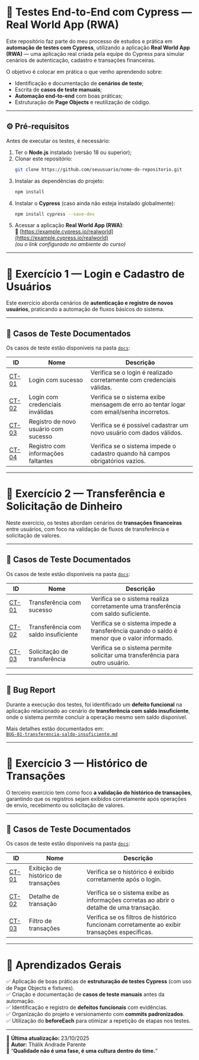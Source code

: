 # 🧩 Testes End-to-End com Cypress — Real World App (RWA)

Este repositório faz parte do meu processo de estudos e prática em **automação de testes com Cypress**, utilizando a aplicação **Real World App (RWA)** — uma aplicação real criada pela equipe do Cypress para simular cenários de autenticação, cadastro e transações financeiras.  

O objetivo é colocar em prática o que venho aprendendo sobre:
- Identificação e documentação de **cenários de teste**;  
- Escrita de **casos de teste manuais**;  
- **Automação end-to-end** com boas práticas;  
- Estruturação de **Page Objects** e reutilização de código.  

---

## ⚙️ Pré-requisitos

Antes de executar os testes, é necessário:

1. Ter o **Node.js** instalado (versão 18 ou superior);  
2. Clonar este repositório:  
   ```bash
   git clone https://github.com/seuusuario/nome-do-repositorio.git
   ```
3. Instalar as dependências do projeto:  
   ```bash
   npm install
   ```
4. Instalar o **Cypress** (caso ainda não esteja instalado globalmente):  
   ```bash
   npm install cypress --save-dev
   ```
5. Acessar a aplicação **Real World App (RWA)**:  
   🔗 [https://example.cypress.io/realworld](https://example.cypress.io/realworld)  
   *(ou o link configurado no ambiente do curso)*  

---

# 🧩 Exercício 1 — Login e Cadastro de Usuários

Este exercício aborda cenários de **autenticação e registro de novos usuários**, praticando a automação de fluxos básicos do sistema.

---

## 🧾 Casos de Teste Documentados

Os casos de teste estão disponíveis na pasta [`docs`](./Exercicio1/docs):

| ID | Nome | Descrição |
|------|-------|------------|
| [CT-01](./docs/ct-01_login_valido.md) | Login com sucesso | Verifica se o login é realizado corretamente com credenciais válidas. |
| [CT-02](./docs/ct-02_login_invalido.md) | Login com credenciais inválidas | Verifica se o sistema exibe mensagem de erro ao tentar logar com email/senha incorretos. |
| [CT-03](./docs/ct-03_register_valido.md) | Registro de novo usuário com sucesso | Verifica se é possível cadastrar um novo usuário com dados válidos. |
| [CT-04](./docs/ct-04_register_incompleto.md) | Registro com informações faltantes | Verifica se o sistema impede o cadastro quando há campos obrigatórios vazios. |

---

# 🧩 Exercício 2 — Transferência e Solicitação de Dinheiro

Neste exercício, os testes abordam cenários de **transações financeiras** entre usuários, com foco na validação de fluxos de transferência e solicitação de valores.

---

## 🧾 Casos de Teste Documentados

Os casos de teste estão disponíveis na pasta [`docs`](./Exercicio2/docs):

| ID | Nome | Descrição |
|------|-------|------------|
| [CT-01](./docs/ct-01_transferencia_valida.md) | Transferência com sucesso | Verifica se o sistema realiza corretamente uma transferência com saldo suficiente. |
| [CT-02](./docs/ct-02_transferencia_saldo_insuficiente.md) | Transferência com saldo insuficiente | Verifica se o sistema impede a transferência quando o saldo é menor que o valor informado. |
| [CT-03](./docs/ct-03_solicitacao_transferencia.md) | Solicitação de transferência | Verifica se o sistema permite solicitar uma transferência para outro usuário. |

---

## 🐞 Bug Report

Durante a execução dos testes, foi identificado um **defeito funcional** na aplicação relacionado ao cenário de **transferência com saldo insuficiente**, onde o sistema permite concluir a operação mesmo sem saldo disponível.

Mais detalhes estão documentados em:  
[`BUG-01-transferencia-saldo-insuficiente.md`](./docs/bug-reports/BUG-01-transferencia-saldo-insuficiente.md)

---

# 🧩 Exercício 3 — Histórico de Transações

O terceiro exercício tem como foco **a validação do histórico de transações**, garantindo que os registros sejam exibidos corretamente após operações de envio, recebimento ou solicitação de valores.

---

## 🧾 Casos de Teste Documentados

Os casos de teste estão disponíveis na pasta [`docs`](./Exercicio3/docs):

| ID | Nome | Descrição |
|------|-------|------------|
| [CT-01](./docs/ct-01_historico_exibicao.md) | Exibição de histórico de transações | Verifica se o histórico é exibido corretamente após o login. |
| [CT-02](./docs/ct-02_historico_detalhe.md) | Detalhe de transação | Verifica se o sistema exibe as informações corretas ao abrir o detalhe de uma transação. |
| [CT-03](./docs/ct-03_historico_filtro.md) | Filtro de transações | Verifica se os filtros de histórico funcionam corretamente ao exibir transações específicas. |

---

# 🧠 Aprendizados Gerais

✅ Aplicação de boas práticas de **estruturação de testes Cypress** (com uso de Page Objects e fixtures).  
✅ Criação e documentação de **casos de teste manuais** antes da automação.  
✅ Identificação e registro de **defeitos funcionais** com evidências.  
✅ Organização do projeto e versionamento com **commits padronizados**.  
✅ Utilização do **beforeEach** para otimizar a repetição de etapas nos testes.  

---

📅 **Última atualização:** 23/10/2025  
👤 **Autor:** Thálik Andrade Parente  
💬 “**Qualidade não é uma fase, é uma cultura dentro do time.**”
